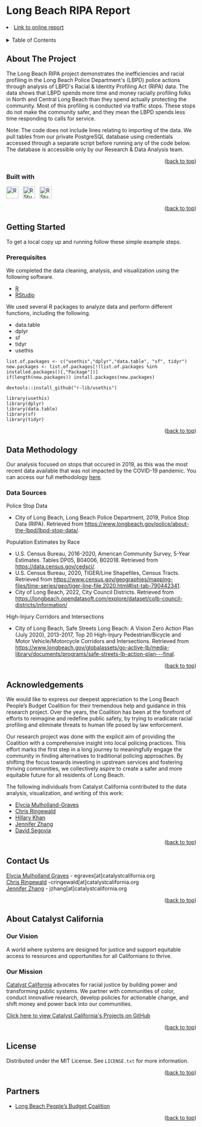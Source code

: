 # Long Beach RIPA Report


<li><a href="https://www.catalystcalifornia.org/campaign-tools/maps-and-data/racial-bias-in-policing-an-in-depth-analysis-of-stopping">Link to online report</a></li>

<br>

<details>
  <summary>Table of Contents</summary>
  <ol>
    <li>
      <a href="#about-the-project">About The Project</a></li>
    <li><a href="#getting-started">Getting Started</a>
      <ul>
        <li><a href="#prerequisites">Prerequisites</a></li>
        <li><a href="#installation">Installation</a></li>
      </ul>
    </li>
    <li><a href="#data-methodology">Data Methodology</a></li>
          <ul>
        <li><a href="#data-sources">Data Sources</a></li>
      </ul>
    <li><a href="#acknowledgements">Acknowledgements</a></li>
    <li><a href="#contact-us">Contact Us</a></li>
    <li><a href="#about-catalyst-california">About Catalyst California</a>
      <ul>
        <li><a href="#our-vision">Our Vision</a></li>
        <li><a href="#our-mission">Our Mission</a></li>
      </ul>
    </li>
    <li><a href="#license">License</a></li>
    <li><a href="#partners">Partners</a></li>
  </ol>
</details>

## About The Project

The Long Beach RIPA project demonstrates the inefficiencies and racial profiling in the Long Beach Police Department's (LBPD) police actions through analysis of LBPD's Racial & Identity Profiling Act (RIPA) data. The data shows that LBPD spends more time and money racially profiling folks in North and Central Long Beach than they spend actually protecting the community. Most of this profiling is conducted via traffic stops. These stops do not make the community safer, and they mean the LBPD spends less time responding to calls for service.

Note: The code does not include lines relating to importing of the data. We pull tables from our private PostgreSQL database using credentials accessed through a separate script before running any of the code below. The database is accessible only by our Research & Data Analysis team. 

<p align="right">(<a href="#top">back to top</a>)</p>


### Built with

<img src="https://upload.wikimedia.org/wikipedia/commons/thumb/1/1b/R_logo.svg/1086px-R_logo.svg.png?20160212050515" alt="R" height="32px"/> &nbsp; <img  src="https://upload.wikimedia.org/wikipedia/commons/d/d0/RStudio_logo_flat.svg" alt="RStudio" height="32px"/> &nbsp; <img  src="https://upload.wikimedia.org/wikipedia/commons/thumb/e/e0/Git-logo.svg/768px-Git-logo.svg.png?20160811101906" alt="RStudio" height="32px"/>

<p align="right">(<a href="#top">back to top</a>)</p>

## Getting Started

To get a local copy up and running follow these simple example steps.

### Prerequisites

We completed the data cleaning, analysis, and visualization using the following software. 
* [R](https://cran.rstudio.com/)
* [RStudio](https://posit.co/download/rstudio-desktop)

We used several R packages to analyze data and perform different functions, including the following.
* data.table 
* dplyr
* sf
* tidyr
* usethis

```
list.of.packages <- c("usethis","dplyr","data.table", "sf", tidyr")
new.packages <- list.of.packages[!(list.of.packages %in% installed.packages()[,"Package"])]
if(length(new.packages)) install.packages(new.packages)

devtools::install_github("r-lib/usethis")

library(usethis)
library(dplyr)
library(data.table)
library(sf)
library(tidyr)
```

<p align="right">(<a href="#top">back to top</a>)</p>

## Data Methodology

Our analysis focused on stops that occured in 2019, as this was the most recent data available that was not impacted by the COVID-19 pandemic. You can access our full methodology [here](https://github.com/catalystcalifornia/lbripa/blob/main/Methodology_Racial_Bias_LBPD_2023.pdf).

### Data Sources

Police Stop Data	
* City of Long Beach, Long Beach Police Department, 2019, Police Stop Data (RIPA). Retrieved from https://www.longbeach.gov/police/about-the-lbpd/lbpd-stop-data/.

Population Estimates by Race
* U.S. Census Bureau, 2016-2020, American Community Survey, 5-Year Estimates. Tables DP05, B04006, B02018. Retrieved from https://data.census.gov/cedsci/.   
* U.S. Census Bureau, 2020, TIGER/Line Shapefiles, Census Tracts. Retrieved from https://www.census.gov/geographies/mapping-files/time-series/geo/tiger-line-file.2020.html#list-tab-790442341. 
* City of Long Beach, 2022, City Council Districts. Retrieved from https://longbeach.opendatasoft.com/explore/dataset/colb-council-districts/information/

High-Injury Corridors and Intersections 
* City of Long Beach, Safe Streets Long Beach: A Vision Zero Action Plan (July 2020), 2013-2017, Top 20 High-Injury Pedestrian/Bicycle and Motor Vehicle/Motorcycle Corridors and Intersections. Retrieved from https://www.longbeach.gov/globalassets/go-active-lb/media-library/documents/programs/safe-streets-lb-action-plan---final.


<p align="right">(<a href="#top">back to top</a>)</p>

## Acknowledgements

We would like to express our deepest appreciation to the Long Beach People’s Budget Coalition for their tremendous help and guidance in this research project. Over the years, the Coalition has been at the forefront of efforts to reimagine and redefine public safety, by trying to eradicate racial profiling and eliminate threats to human life posed by law enforcement. 

Our research project was done with the explicit aim of providing the Coalition with a comprehensive insight into local policing practices. This effort marks the first step in a long journey to meaningfully engage the community in finding alternatives to traditional policing approaches. By shifting the focus towards investing in upstream services and fostering thriving communities, we collectively aspire to create a safer and more equitable future for all residents of Long Beach. 

The following individuals from Catalyst California contributed to the data analysis, visualization, and writing of this work:

* [Elycia Mulholland-Graves](https://github.com/elyciamg)
* [Chris Ringewald](https://github.com/cringewald)
* [Hillary Khan](https://github.com/hillaryk-ap)
* [Jennifer Zhang](https://github.com/jzhang514)
* [David Segovia](https://github.com/davidseg1997)

<p align="right">(<a href="#top">back to top</a>)</p>

## Contact Us

[Elycia Mulholland Graves](https://www.linkedin.com/in/elycia-mulholland-graves-54578258/) - egraves[at]catalystcalifornia.org  <br>
[Chris Ringewald](https://www.linkedin.com/in/chris-ringewald-6766369/) -cringewald[at]catalystcalifornia.org <br>
[Jennifer Zhang](www.linkedin.com/in/jenniferzhang3) - jzhang[at]catalystcalifornia.org

<p align="right">(<a href="#top">back to top</a>)</p>

## About Catalyst California

### Our Vision
A world where systems are designed for justice and support equitable access to resources and opportunities for all Californians to thrive.

### Our Mission
[Catalyst California](https://www.catalystcalifornia.org/) advocates for racial justice by building power and transforming public systems. We partner with communities of color, conduct innovative research, develop policies for actionable change, and shift money and power back into our communities. 

[Click here to view Catalyst California's Projects on GitHub](https://github.com/catalystcalifornia)

<p align="right">(<a href="#top">back to top</a>)</p>

## License

Distributed under the MIT License. See `LICENSE.txt` for more information.

<p align="right">(<a href="#top">back to top</a>)</p>

## Partners

* [Long Beach People’s Budget Coalition](URL)


<p align="right">(<a href="#top">back to top</a>)</p>
